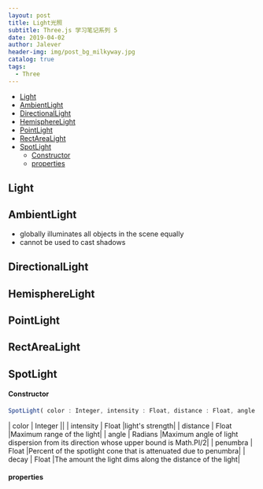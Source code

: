 ```yaml
---
layout: post
title: Light光照
subtitle: Three.js 学习笔记系列 5
date: 2019-04-02
author: Jalever
header-img: img/post_bg_milkyway.jpg
catalog: true
tags:
  - Three
---
```


- [Light](#light)
- [AmbientLight](#ambientlight)
- [DirectionalLight](#directionallight)
- [HemisphereLight](#hemispherelight)
- [PointLight](#pointlight)
- [RectAreaLight](#rectarealight)
- [SpotLight](#spotlight)
    - [Constructor](#constructor)
    - [properties](#properties)

## Light

## AmbientLight

- globally illuminates all objects in the scene equally
- cannot be used to cast shadows

## DirectionalLight

## HemisphereLight

## PointLight

## RectAreaLight

## SpotLight

#### Constructor

```javascript
SpotLight( color : Integer, intensity : Float, distance : Float, angle : Radians, penumbra : Float, decay : Float )
```


| color | Integer ||
| intensity | Float |light's strength|
| distance | Float |Maximum range of the light|
| angle | Radians |Maximum angle of light dispersion from its direction whose upper bound is Math.PI/2|
| penumbra | Float |Percent of the spotlight cone that is attenuated due to penumbra|
| decay | Float |The amount the light dims along the distance of the light|








#### properties
